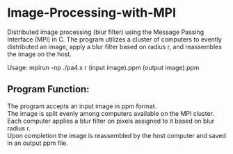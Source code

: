# Image-Processing-with-MPI
Distributed image processing (blur filter) using the Message Passing Interface (MPI) in C. The program utilizes a cluster of computers to evently distributed an image, apply a blur filter based on radius r, and reassembles the image on the host.   
   
Usage: mpirun -np ./pa4.x r (input image).ppm (output image).ppm

## Program Function:
The program accepts an input image in ppm format.  
The image is split evenly among computers available on the MPI cluster.  
Each computer applies a blur filter on pixels assigned to it based on blur radius r.  
Upon completion the image is reassembled by the host computer and saved in an output ppm file.  
